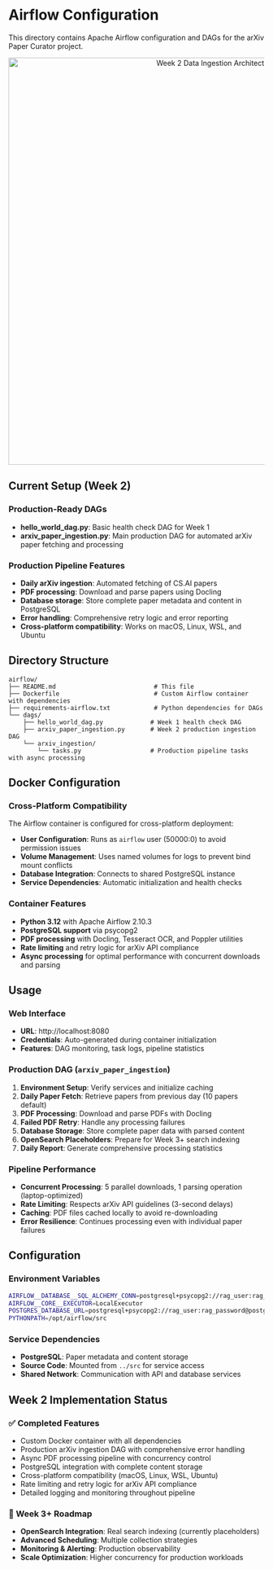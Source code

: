 # Airflow Configuration

This directory contains Apache Airflow configuration and DAGs for the arXiv Paper Curator project.

<p align="center">
  <img src="../static/week2_data_ingestion_flow.png" alt="Week 2 Data Ingestion Architecture" width="800">
</p>

## Current Setup (Week 2)

### Production-Ready DAGs
- **hello_world_dag.py**: Basic health check DAG for Week 1
- **arxiv_paper_ingestion.py**: Main production DAG for automated arXiv paper fetching and processing

### Production Pipeline Features
- **Daily arXiv ingestion**: Automated fetching of CS.AI papers
- **PDF processing**: Download and parse papers using Docling
- **Database storage**: Store complete paper metadata and content in PostgreSQL
- **Error handling**: Comprehensive retry logic and error reporting
- **Cross-platform compatibility**: Works on macOS, Linux, WSL, and Ubuntu

## Directory Structure

```
airflow/
├── README.md                           # This file
├── Dockerfile                          # Custom Airflow container with dependencies
├── requirements-airflow.txt            # Python dependencies for DAGs
└── dags/
    ├── hello_world_dag.py             # Week 1 health check DAG
    ├── arxiv_paper_ingestion.py       # Week 2 production ingestion DAG
    └── arxiv_ingestion/
        └── tasks.py                   # Production pipeline tasks with async processing
```

## Docker Configuration

### Cross-Platform Compatibility
The Airflow container is configured for cross-platform deployment:
- **User Configuration**: Runs as `airflow` user (50000:0) to avoid permission issues
- **Volume Management**: Uses named volumes for logs to prevent bind mount conflicts
- **Database Integration**: Connects to shared PostgreSQL instance
- **Service Dependencies**: Automatic initialization and health checks

### Container Features
- **Python 3.12** with Apache Airflow 2.10.3
- **PostgreSQL support** via psycopg2
- **PDF processing** with Docling, Tesseract OCR, and Poppler utilities
- **Rate limiting** and retry logic for arXiv API compliance
- **Async processing** for optimal performance with concurrent downloads and parsing

## Usage

### Web Interface
- **URL**: http://localhost:8080
- **Credentials**: Auto-generated during container initialization
- **Features**: DAG monitoring, task logs, pipeline statistics

### Production DAG (`arxiv_paper_ingestion`)
1. **Environment Setup**: Verify services and initialize caching
2. **Daily Paper Fetch**: Retrieve papers from previous day (10 papers default)
3. **PDF Processing**: Download and parse PDFs with Docling
4. **Failed PDF Retry**: Handle any processing failures
5. **Database Storage**: Store complete paper data with parsed content
6. **OpenSearch Placeholders**: Prepare for Week 3+ search indexing
7. **Daily Report**: Generate comprehensive processing statistics

### Pipeline Performance
- **Concurrent Processing**: 5 parallel downloads, 1 parsing operation (laptop-optimized)
- **Rate Limiting**: Respects arXiv API guidelines (3-second delays)
- **Caching**: PDF files cached locally to avoid re-downloading
- **Error Resilience**: Continues processing even with individual paper failures

## Configuration

### Environment Variables
```bash
AIRFLOW__DATABASE__SQL_ALCHEMY_CONN=postgresql+psycopg2://rag_user:rag_password@postgres:5432/rag_db
AIRFLOW__CORE__EXECUTOR=LocalExecutor
POSTGRES_DATABASE_URL=postgresql+psycopg2://rag_user:rag_password@postgres:5432/rag_db
PYTHONPATH=/opt/airflow/src
```

### Service Dependencies
- **PostgreSQL**: Paper metadata and content storage
- **Source Code**: Mounted from `../src` for service access
- **Shared Network**: Communication with API and database services

## Week 2 Implementation Status

### ✅ Completed Features
- Custom Docker container with all dependencies
- Production arXiv ingestion DAG with comprehensive error handling
- Async PDF processing pipeline with concurrency control
- PostgreSQL integration with complete content storage
- Cross-platform compatibility (macOS, Linux, WSL, Ubuntu)
- Rate limiting and retry logic for arXiv API compliance
- Detailed logging and monitoring throughout pipeline

### 🔄 Week 3+ Roadmap
- **OpenSearch Integration**: Real search indexing (currently placeholders)
- **Advanced Scheduling**: Multiple collection strategies
- **Monitoring & Alerting**: Production observability
- **Scale Optimization**: Higher concurrency for production workloads